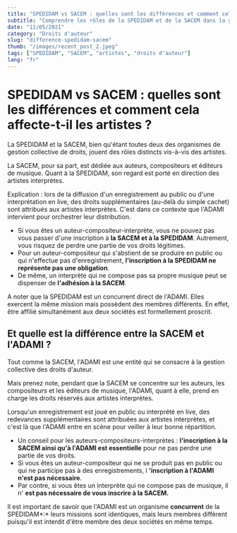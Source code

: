 ```yaml
---
title: "SPEDIDAM vs SACEM : quelles sont les différences et comment cela affecte-t-il les artistes ?"
subtitle: "Comprendre les rôles de la SPEDIDAM et de la SACEM dans la gestion des droits d'auteur"
date: "11/05/2021"
category: "Droits d'auteur"
slug: "difference-spedidam-sacem"
thumb: "/images/recent_post_2.jpeg"
tags: ["SPEDIDAM", "SACEM", "artistes", "droits d'auteur"]
lang: "fr"
---
```


# SPEDIDAM vs SACEM : quelles sont les différences et comment cela affecte-t-il les artistes ?

La SPEDIDAM et la SACEM, bien qu'étant toutes deux des organismes de gestion collective de droits, jouent des rôles distincts vis-à-vis des artistes.

La SACEM, pour sa part, est dédiée aux auteurs, compositeurs et éditeurs de musique. Quant à la SPEDIDAM, son regard est porté en direction des artistes interprètes.

Explication : lors de la diffusion d'un enregistrement au public ou d'une interprétation en live, des droits supplémentaires (au-delà du simple cachet) sont attribués aux artistes interprètes. C'est dans ce contexte que l'ADAMI intervient pour orchestrer leur distribution.

-   Si vous êtes un auteur-compositeur-interprète, vous ne pouvez pas vous passer d'une inscription à **la SACEM et à la SPEDIDAM**. Autrement, vous risquez de perdre une partie de vos droits légitimes.
-   Pour un auteur-compositeur qui s'abstient de se produire en public ou qui n'effectue pas d'enregistrement, **l'inscription à la SPEDIDAM ne représente pas une obligation**.
-   De même, un interprète qui ne compose pas sa propre musique peut se dispenser de **l'adhésion à la SACEM**.

A noter que la SPEDIDAM est un concurrent direct de l'ADAMI. Elles exercent la même mission mais possèdent des membres différents. En effet, être affilié simultanément aux deux sociétés est formellement proscrit.

## Et quelle est la différence entre la SACEM et l'ADAMI ?

Tout comme la SACEM, l'ADAMI est une entité qui se consacre à la gestion collective des droits d'auteur.

Mais prenez note, pendant que la SACEM se concentre sur les auteurs, les compositeurs et les éditeurs de musique, l'ADAMI, quant à elle, prend en charge les droits réservés aux artistes interprètes.

Lorsqu'un enregistrement est joué en public ou interprété en live, des redevances supplémentaires sont attribuées aux artistes interprètes, et c'est là que l'ADAMI entre en scène pour veiller à leur bonne répartition.

-   Un conseil pour les auteurs-compositeurs-interprètes : **l'inscription à la SACEM ainsi qu'à l'ADAMI est essentielle** pour ne pas perdre une partie de vos droits.
-   Si vous êtes un auteur-compositeur qui ne se produit pas en public ou qui ne participe pas à des enregistrements, l **'inscription à l'ADAMI n'est pas nécessaire**.
-   Par contre, si vous êtes un interprète qui ne compose pas de musique, il n' **est pas nécessaire de vous inscrire à la SACEM.**

Il est important de savoir que l'ADAMI est un organisme **concurrent** de la SPEDIDAM*:* leurs missions sont identiques, mais leurs membres diffèrent puisqu'il est interdit d'être membre des deux sociétés en même temps.

